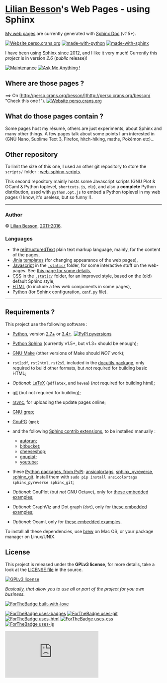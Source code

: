 # [Lilian Besson](https://bitbucket.org/lbesson/)'s Web Pages - using Sphinx
[My web pages](http://perso.crans.org/besson/) are currently generated with [Sphinx Doc](http://sphinx-doc.org) (v*1.5+*).

[![Website perso.crans.org](https://img.shields.io/website-up-down-green-red/http/perso.crans.org.svg)](http://perso.crans.org/)
[![made-with-python](https://img.shields.io/badge/Made%20with-Python-1f425f.svg)](https://www.python.org/)
[![made-with-sphinx](https://img.shields.io/badge/Made%20with-sphinx-1f425f.svg)](http://sphinx-doc.org/)

I have been using [Sphinx](http://sphinx-doc.org) [since 2012](https://bitbucket.org/lbesson/web-sphinx/commits/b3a0205a3f2fe288f91e9bceb9f1ac6f6335bce3), and I like it very much!
Currently this *project* is in version *2.6* (*public* release)!

[![Maintenance](https://img.shields.io/badge/Maintained%3F-yes-green.svg)](https://bitbucket.org/lbesson/web-sphinx/commits/)
[![Ask Me Anything !](https://img.shields.io/badge/Ask%20me-anything-1abc9c.svg)](https://bitbucket.org/lbesson/ama)

## Where are those pages ?
==> On [http://perso.crans.org/besson/](<http://perso.crans.org/besson/> "Check this one !").   [![Website perso.crans.org](https://img.shields.io/website-up-down-green-red/http/perso.crans.org.svg)](http://perso.crans.org/)

## What do those pages contain ?
Some pages host my résumé, others are just experiments, about Sphinx and many other things.
A few pages talk about some points I am interested in (GNU Nano, Sublime Text 3, Firefox, hitch-hiking, maths, Pokémon etc)...

## Other repository
To limit the size of this one, I used an other git repository to store the `scripts/` folder : [web-sphinx-scripts](<https://bitbucket.org/lbesson/web-sphinx-scripts/> "Hehe").

This second repository mainly hosts some Javascript scripts
(GNU Plot & OCaml & Python toplevel, `shortcuts.js`, etc),
and also a **complete** Python distribution, used with `python.opt.js` to embed a Python toplevel in my web pages (I know, it's useless, but so funny !).

----

### Author
© [Lilian Besson](http://perso.crans.org/besson/), [2011-2016](https://bitbucket.org/lbesson/web-sphinx/commits/).

### Languages
 * the [reStructuredText](http://docutils.sourceforge.net/rst.html) plain text markup language, mainly, for the content of the pages,
 * [Jinja](http://sphinx-doc.org/templating.html#jinja-sphinx-templating-primer) [templates](.templates/) (for changing appearance of the web pages),
 * [Javascript](https://en.wikipedia.org/wiki/Javascript) in the [`.static/`](.static/) folder,  for some interactive stuff on the web-pages. See [this page for some details](http://perso.crans.org/besson/js.html),
 * [CSS](https://en.wikipedia.org/wiki/CSS) in the [`.static/`](.static/) folder, for an improved style, based on the (old) default Sphinx style,
 * [HTML](https://en.wikipedia.org/wiki/HTML) (to include a few web components in some pages),
 * [Python](https://www.Python.org/) (for Sphinx configuration, [`conf.py`](conf.py) file).

----

## Requirements ?

This project use the following software :

 * [Python](https://www.Python.org/), version [2.7+](https://docs.python.org/2/) or [3.4+](https://docs.python.org/3/). [![PyPI pyversions](https://img.shields.io/pypi/pyversions/ansicolortags.svg)](https://pypi.python.org/pypi/ansicolortags/)
 * [Python Sphinx](http://sphinx-doc.org) (currently v1.5+, but v1.3+ should be enough);
 * [GNU Make](https://www.gnu.org/software/make/) (other versions of Make should *NOT* work);
 * `rst2pdf`, `rst2html`, `rst2s5`, included in the [docutils package](http://docutils.sourceforge.net/), only required to build other formats, but *not* required for building basic HTML;
 * *Optional:* [LaTeX](http://www.latex-project.org/) (`pdflatex`, and `hevea`) (*not* required for building html);
 * [git](https://git-scm.com/) (but not required for building);
 * [rsync](https://rsync.samba.org/), for uploading the update pages online;
 * [GNU grep](https://www.gnu.org/software/grep/);
 * [GnuPG](https://www.gnupg.org/) (`gpg`);
 * and the following [Sphinx contrib extensions](https://bitbucket.org/birkenfeld/sphinx-contrib/), to be installed manually :

    * [autorun](https://bitbucket.org/birkenfeld/sphinx-contrib/src/default/autorun/);
    * [bitbucket](https://bitbucket.org/dhellmann/sphinxcontrib-bitbucket);
    * [cheeseshop](https://bitbucket.org/birkenfeld/sphinx-contrib/src/default/cheeseshop/);
    * [gnuplot](https://bitbucket.org/birkenfeld/sphinx-contrib/src/default/gnuplot/);
    * [youtube](https://bitbucket.org/birkenfeld/sphinx-contrib/src/default/youtube/);

 * these [Python packages, from PyPI](https://pypi.python.org/): [ansicolortags](https://pypi.python.org/pypi/ansicolortags/), [sphinx_pyreverse](https://pypi.python.org/pypi/sphinx_pyreverse/), [sphinx_git](https://pypi.python.org/pypi/sphinx_git/). Install them with `sudo pip install ansicolortags sphinx_pyreverse sphinx_git`;
 * *Optional:* GnuPlot (but *not* GNU Octave), only for [these embedded examples](http://perso.crans.org/besson/gnuplot_embed.html);
 * *Optional:* GraphViz and Dot graph (`dot`), only for [these embedded examples](http://perso.crans.org/besson/graph.fr.html);
 * *Optional:* Ocaml, only for [these embedded examples](http://perso.crans.org/besson/runblock.en.html#adding-support-for-another-language-ocaml).


To install all these dependencies, use [brew](https://brew.sh/) on Mac OS, or your package manager on Linux/UNIX.

## License
This project is released under the **GPLv3 license**, for more details,
take a look at the [LICENSE file](http://perso.crans.org/besson/LICENSE.html) in the source.

[![GPLv3 license](https://img.shields.io/badge/License-GPLv3-blue.svg)](http://perso.crans.org/besson/LICENSE.html)

*Basically, that allow you to use all or part of the project for you own business.*

[![ForTheBadge built-with-love](http://ForTheBadge.com/images/badges/built-with-love.svg)](https://bitbucket.org/lbesson/web-sphinx/commits/)

[![ForTheBadge uses-badges](http://ForTheBadge.com/images/badges/uses-badges.svg)](http://ForTheBadge.com)
[![ForTheBadge uses-git](http://ForTheBadge.com/images/badges/uses-git.svg)](https://bitbucket.org/lbesson)
[![ForTheBadge uses-html](http://ForTheBadge.com/images/badges/uses-html.svg)](http://ForTheBadge.com)
[![ForTheBadge uses-css](http://ForTheBadge.com/images/badges/uses-css.svg)](http://ForTheBadge.com)
[![ForTheBadge uses-js](http://ForTheBadge.com/images/badges/uses-js.svg)](http://ForTheBadge.com)

[![Analytics](https://ga-beacon.appspot.com/UA-38514290-17/bitbucket.org/lbesson/web-sphinx/README.md?pixel)](https://bitbucket.org/lbesson/web-sphinx)
